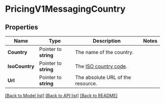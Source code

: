 # PricingV1MessagingCountry

## Properties

Name | Type | Description | Notes
------------ | ------------- | ------------- | -------------
**Country** | Pointer to **string** | The name of the country. |
**IsoCountry** | Pointer to **string** | The [ISO country code](http://en.wikipedia.org/wiki/ISO_3166-1_alpha-2). |
**Url** | Pointer to **string** | The absolute URL of the resource. |

[[Back to Model list]](../README.md#documentation-for-models) [[Back to API list]](../README.md#documentation-for-api-endpoints) [[Back to README]](../README.md)


